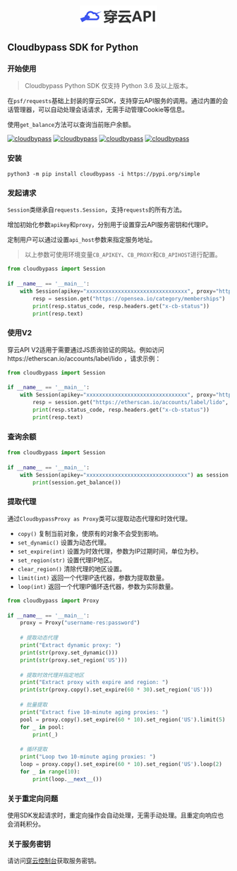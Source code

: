 <p align="center">
  <a href="https://cloudbypass.com/" target="_blank" rel="noopener noreferrer" >
    <div align="center">
        <img src="https://github.com/cloudbypass/example/blob/main/assets/img.png?raw=true" alt="Cloudbypass" height="50">
    </div>
  </a>
</p>

## Cloudbypass SDK for Python

### 开始使用

> Cloudbypass Python SDK 仅支持 Python 3.6 及以上版本。

在`psf/requests`基础上封装的穿云SDK，支持穿云API服务的调用。通过内置的会话管理器，可以自动处理会话请求，无需手动管理Cookie等信息。

使用`get_balance`方法可以查询当前账户余额。

[![cloudbypass](https://img.shields.io/pypi/pyversions/cloudbypass)](https://pypi.org/project/cloudbypass/)
[![cloudbypass](https://img.shields.io/pypi/v/cloudbypass)](https://pypi.org/project/cloudbypass/)
[![cloudbypass](https://img.shields.io/pypi/dd/cloudbypass)](https://pypi.org/project/cloudbypass/#files)
[![cloudbypass](https://img.shields.io/pypi/wheel/cloudbypass)](https://pypi.org/project/cloudbypass/)

### 安装

```shell
python3 -m pip install cloudbypass -i https://pypi.org/simple
```

### 发起请求

`Session`类继承自`requests.Session`，支持`requests`的所有方法。

增加初始化参数`apikey`和`proxy`，分别用于设置穿云API服务密钥和代理IP。

定制用户可以通过设置`api_host`参数来指定服务地址。

> 以上参数可使用环境变量`CB_APIKEY`、`CB_PROXY`和`CB_APIHOST`进行配置。

```python
from cloudbypass import Session

if __name__ == '__main__':
    with Session(apikey="xxxxxxxxxxxxxxxxxxxxxxxxxxxxxxxx", proxy="http://proxy:port") as session:
        resp = session.get("https://opensea.io/category/memberships")
        print(resp.status_code, resp.headers.get("x-cb-status"))
        print(resp.text)
```

### 使用V2

穿云API V2适用于需要通过JS质询验证的网站。例如访问https://etherscan.io/accounts/label/lido ，请求示例：

```python
from cloudbypass import Session

if __name__ == '__main__':
    with Session(apikey="xxxxxxxxxxxxxxxxxxxxxxxxxxxxxxxx", proxy="http://proxy:port") as session:
        resp = session.get("https://etherscan.io/accounts/label/lido", part="0")
        print(resp.status_code, resp.headers.get("x-cb-status"))
        print(resp.text)
```

### 查询余额

```python
from cloudbypass import Session

if __name__ == '__main__':
    with Session(apikey="xxxxxxxxxxxxxxxxxxxxxxxxxxxxxxxx") as session:
        print(session.get_balance())

```

### 提取代理

通过`CloudbypassProxy as Proxy`类可以提取动态代理和时效代理。

+ `copy()` 复制当前对象，使原有的对象不会受到影响。
+ `set_dynamic()` 设置为动态代理。
+ `set_expire(int)` 设置为时效代理，参数为IP过期时间，单位为秒。
+ `set_region(str)` 设置代理IP地区。
+ `clear_region()` 清除代理的地区设置。
+ `limit(int)` 返回一个代理IP迭代器，参数为提取数量。
+ `loop(int)` 返回一个代理IP循环迭代器，参数为实际数量。

```python
from cloudbypass import Proxy

if __name__ == '__main__':
    proxy = Proxy("username-res:password")

    # 提取动态代理
    print("Extract dynamic proxy: ")
    print(str(proxy.set_dynamic()))
    print(str(proxy.set_region('US')))

    # 提取时效代理并指定地区
    print("Extract proxy with expire and region: ")
    print(str(proxy.copy().set_expire(60 * 30).set_region('US')))

    # 批量提取
    print("Extract five 10-minute aging proxies: ")
    pool = proxy.copy().set_expire(60 * 10).set_region('US').limit(5)
    for _ in pool:
        print(_)

    # 循环提取
    print("Loop two 10-minute aging proxies: ")
    loop = proxy.copy().set_expire(60 * 10).set_region('US').loop(2)
    for _ in range(10):
        print(loop.__next__())
```

### 关于重定向问题

使用SDK发起请求时，重定向操作会自动处理，无需手动处理。且重定向响应也会消耗积分。

### 关于服务密钥

请访问[穿云控制台](https://console.cloudbypass.com/#/api/account)获取服务密钥。